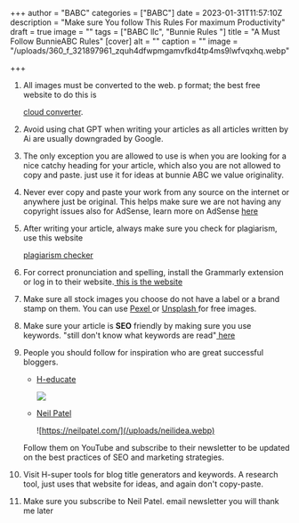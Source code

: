 +++
author = "BABC"
categories = ["BABC"]
date = 2023-01-31T11:57:10Z
description = "Make sure You follow This Rules For maximum Productivity"
draft = true
image = ""
tags = ["BABC llc", "Bunnie Rules "]
title = "A Must Follow BunnieABC Rules"
[cover]
alt = ""
caption = ""
image = "/uploads/360_f_321897961_zquh4dfwpmgamvfkd4tp4ms9lwfvqxhq.webp"

+++
 1. All images must be converted to the web. p format; the best free website to do this is

    [cloud converter](https://cloudconvert.com/).
 2. Avoid using chat GPT when writing your articles as all articles written by Ai are usually downgraded by Google.
 3. The only exception you are allowed to use is when you are looking for a nice catchy heading for your article, which also you are not allowed to copy and paste. just use it for ideas at bunnie ABC we value originality.
 4. Never ever copy and paste your work from any source on the internet or anywhere just be original. This helps make sure we are not having any copyright issues also for AdSense, learn more on AdSense [here](https://www.google.com/adsense/start/)
 5. After writing your article, always make sure you check for plagiarism, use this website

    [plagiarism checker ](https://www.check-plagiarism.com/)
 6. For correct pronunciation and spelling, install the Grammarly extension or log in to their website.[ this is the website](https://www.grammarly.com/)
 7. Make sure all stock images you choose do not have a label or a brand stamp on them. You can use [Pexel ](https://www.pexels.com/)or [Unsplash ](https://unsplash.com/)for free images.
 8. Make sure your article is **SEO** friendly by making sure you use keywords. "still don't know what keywords are read"[ here ]()
 9. People you should follow for inspiration who are great successful bloggers.
    * [H-educate](https://h-educate.com/)

      ![](/uploads/popup-me.png)
    * [Neil Patel](https://neilpatel.com/)

      ![https://neilpatel.com/](/uploads/neilidea.webp)

    Follow them on YouTube and subscribe to their newsletter to be updated on the best practices of SEO and marketing strategies.
10. Visit H-super tools for blog title generators and keywords. A research tool, just uses that website for ideas, and again don't copy-paste.
11. Make sure you subscribe to Neil Patel. email newsletter you will thank me later